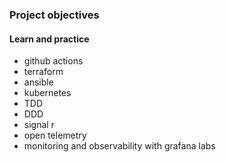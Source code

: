 ### Project objectives
#### Learn and practice
- github actions
- terraform
- ansible
- kubernetes
- TDD
- DDD
- signal r
- open telemetry
- monitoring and observability with grafana labs